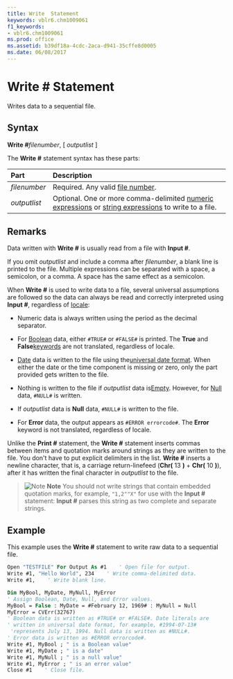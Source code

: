 ```yaml
---
title: Write  Statement
keywords: vblr6.chm1009061
f1_keywords:
- vblr6.chm1009061
ms.prod: office
ms.assetid: b39df18a-4cdc-2aca-d941-35cffe8d0005
ms.date: 06/08/2017
---
```



# Write # Statement

Writes data to a sequential file.

## Syntax

**Write #**_filenumber_, [ _outputlist_ ]

The  **Write #** statement syntax has these parts:

|**Part**|**Description**|
|:-----|:-----|
| _filenumber_|Required. Any valid [file number](../../Glossary/vbe-glossary.md#file-number).|
| _outputlist_|Optional. One or more comma-delimited [numeric expressions](../../Glossary/vbe-glossary.md#numeric-expression) or [string expressions](../../Glossary/vbe-glossary.md#string-expression) to write to a file.|

## Remarks

Data written with **Write #** is usually read from a file with **Input #**.

If you omit _outputlist_ and include a comma after _filenumber_, a blank line is printed to the file. Multiple expressions can be separated with a space, a semicolon, or a comma. A space has the same effect as a semicolon.

When **Write #** is used to write data to a file, several universal assumptions are followed so the data can always be read and correctly interpreted using **Input #**, regardless of [locale](../../Glossary/vbe-glossary.md#locale):

- Numeric data is always written using the period as the decimal separator.

- For [Boolean](../../Glossary/vbe-glossary.md#boolean-data-type) data, either `#TRUE#` or `#FALSE#` is printed. The **True** and **False**[keywords](../../Glossary/vbe-glossary.md#keyword) are not translated, regardless of locale.

- [Date](../../Glossary/vbe-glossary.md#date-data-type) data is written to the file using the[universal date format](../../Glossary/vbe-glossary.md#universal-date-format). When either the date or the time component is missing or zero, only the part provided gets written to the file.

- Nothing is written to the file if  _outputlist_ data is[Empty](../../Glossary/vbe-glossary.md#empty). However, for [Null](../../Glossary/vbe-glossary.md#null) data, `#NULL#` is written.

- If  _outputlist_ data is **Null** data, `#NULL#` is written to the file.

- For  **Error** data, the output appears as `#ERROR errorcode#`. The  **Error** keyword is not translated, regardless of locale.

Unlike the **Print #** statement, the **Write #** statement inserts commas between items and quotation marks around strings as they are written to the file. You don't have to put explicit delimiters in the list. **Write #** inserts a newline character, that is, a carriage return-linefeed (**Chr(** 13 **)** + **Chr(** 10 **)**), after it has written the final character in _outputlist_ to the file.

> ![Note](../../../images/note.gif) **Note**
> You should not write strings that contain embedded quotation marks, for example, `"1,2""X"` for use with the **Input #** statement: **Input #** parses this string as two complete and separate strings.

## Example

This example uses the **Write #** statement to write raw data to a sequential file.

```vb
Open "TESTFILE" For Output As #1    ' Open file for output.
Write #1, "Hello World", 234    ' Write comma-delimited data.
Write #1,    ' Write blank line.

Dim MyBool, MyDate, MyNull, MyError
' Assign Boolean, Date, Null, and Error values.
MyBool = False : MyDate = #February 12, 1969# : MyNull = Null
MyError = CVErr(32767)
' Boolean data is written as #TRUE# or #FALSE#. Date literals are
' written in universal date format, for example, #1994-07-13#
 'represents July 13, 1994. Null data is written as #NULL#.
' Error data is written as #ERROR errorcode#.
Write #1, MyBool ; " is a Boolean value"
Write #1, MyDate ; " is a date"
Write #1, MyNull ; " is a null value"
Write #1, MyError ; " is an error value"
Close #1    ' Close file.
```
